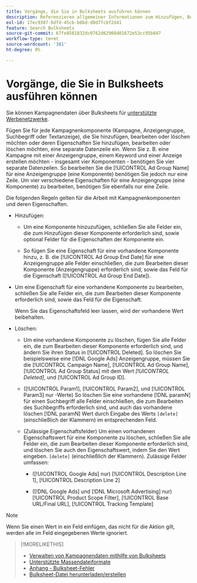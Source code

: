 ```yaml
---
title: Vorgänge, die Sie in Bulksheets ausführen können
description: Referenzieren allgemeiner Informationen zum Hinzufügen, Bearbeiten und Löschen von Kampagnendaten mithilfe von Bulksheets.
exl-id: 17ec9307-6dfd-45cb-b8bd-d0d7fcbf2d41
feature: Search Bulksheets
source-git-commit: 67fe8581832dc0762d62908d01672e53cc95b847
workflow-type: tm+mt
source-wordcount: '381'
ht-degree: 0%

---
```


# Vorgänge, die Sie in Bulksheets ausführen können

Sie können Kampagnendaten über Bulksheets für [unterstützte Werbenetzwerke](../bulksheet-about.md#bulksheet-functionality-by-network).

Fügen Sie für jede Kampagnenkomponente (Kampagne, Anzeigengruppe, Suchbegriff oder Textanzeige), die Sie hinzufügen, bearbeiten oder löschen möchten oder deren Eigenschaften Sie hinzufügen, bearbeiten oder löschen möchten, eine separate Datenzeile ein. Wenn Sie z. B. eine Kampagne mit einer Anzeigengruppe, einem Keyword und einer Anzeige erstellen möchten - insgesamt vier Komponenten - benötigen Sie vier separate Datenzeilen. So bearbeiten Sie die [!UICONTROL Ad Group Name] für eine Anzeigengruppe (eine Komponente) benötigen Sie jedoch nur eine Zeile. Um vier verschiedene Eigenschaften für eine Anzeigengruppe (eine Komponente) zu bearbeiten, benötigen Sie ebenfalls nur eine Zeile.

Die folgenden Regeln gelten für die Arbeit mit Kampagnenkomponenten und deren Eigenschaften.

* Hinzufügen:

   * Um eine Komponente hinzuzufügen, schließen Sie alle Felder ein, die zum Hinzufügen dieser Komponente erforderlich sind, sowie optional Felder für die Eigenschaften der Komponente ein.

   * So fügen Sie eine Eigenschaft für eine vorhandene Komponente hinzu, z. B. die [!UICONTROL Ad Group End Date] für eine Anzeigengruppe alle Felder einschließen, die zum Bearbeiten dieser Komponente (Anzeigengruppe) erforderlich sind, sowie das Feld für die Eigenschaft ([!UICONTROL Ad Group End Date]).

* Um eine Eigenschaft für eine vorhandene Komponente zu bearbeiten, schließen Sie alle Felder ein, die zum Bearbeiten dieser Komponente erforderlich sind, sowie das Feld für die Eigenschaft.

  Wenn Sie das Eigenschaftsfeld leer lassen, wird der vorhandene Wert beibehalten.

* Löschen:

   * Um eine vorhandene Komponente zu löschen, fügen Sie alle Felder ein, die zum Bearbeiten dieser Komponente erforderlich sind, und ändern Sie ihren Status in [!UICONTROL Deleted]. So löschen Sie beispielsweise eine [!DNL Google Ads] Anzeigengruppe, müssen Sie die [!UICONTROL Campaign Name], [!UICONTROL Ad Group Name], [!UICONTROL Ad Group Status] mit dem Wert <i>[!UICONTROL Deleted]</i>, und [!UICONTROL Ad Group ID].

   * ([!UICONTROL Param1], [!UICONTROL Param2], und [!UICONTROL Param3] nur -Werte) So löschen Sie eine vorhandene [!DNL paramN] für einen Suchbegriff alle Felder einschließen, die zum Bearbeiten des Suchbegriffs erforderlich sind, und auch das vorhandene löschen [!DNL paramN] Wert durch Eingabe des Werts `[delete]` (einschließlich der Klammern) im entsprechenden Feld.

   * (Zulässige Eigenschaftsfelder) Um einen vorhandenen Eigenschaftswert für eine Komponente zu löschen, schließen Sie alle Felder ein, die zum Bearbeiten dieser Komponente erforderlich sind, und löschen Sie auch den Eigenschaftswert, indem Sie den Wert eingeben. `[delete]` (einschließlich der Klammern). Zulässige Felder umfassen:

      * ([!UICONTROL Google Ads] nur) [!UICONTROL Description Line 1], [!UICONTROL Description Line 2]

      * ([!DNL Google Ads] und [!DNL Microsoft Advertising] nur) [!UICONTROL Product Scope Filter], [!UICONTROL Base URL/Final URL], [!UICONTROL Tracking Template]

>[!NOTE]
>
>Wenn Sie einen Wert in ein Feld einfügen, das nicht für die Aktion gilt, werden alle im Feld eingegebenen Werte ignoriert.

>[!MORELIKETHIS]
>
>* [Verwalten von Kampagnendaten mithilfe von Bulksheets](../bulksheet-about.md)
>* [Unterstützte Massendateiformate](bulksheet-file-formats.md)
>* [Anhang - Bulksheet-Fehler](../bulksheet-errors.md)
>* [Bulksheet-Datei herunterladen/erstellen](../bulksheet-download.md)
